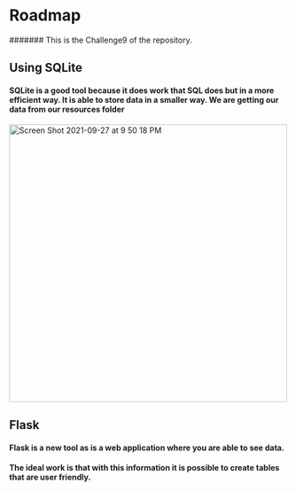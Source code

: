 # Roadmap
####### This is the Challenge9 of the repository. 

## Using SQLite
#### SQLite is a good tool because it does work that SQL does but in a more efficient way. It is able to store data in a smaller way. We are getting our data from our resources folder
<img width="501" alt="Screen Shot 2021-09-27 at 9 50 18 PM" src="https://user-images.githubusercontent.com/25726054/135009147-1e729afe-9fdb-4301-98f9-72050bd880a5.png">

## Flask
#### Flask is a new tool as is a web application where you are able to see data.

#### The ideal work is that with this information it is possible to create tables that are user friendly.
